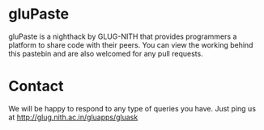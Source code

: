 # gluPaste
gluPaste is a nighthack by GLUG-NITH that provides programmers a platform to share code with their peers. You can view the working behind this pastebin and are also welcomed for any pull requests.

# Contact
We will be happy to respond to any type of queries you have. Just ping us at http://glug.nith.ac.in/gluapps/gluask
